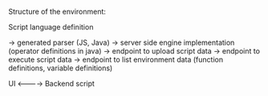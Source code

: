 Structure of the environment:

Script language definition

-> generated parser (JS, Java)
-> server side engine implementation (operator definitions in java)
-> endpoint to upload script data
-> endpoint to execute script data
-> endpoint to list environment data (function definitions, variable definitions)


UI <----> Backend
   script
   
  
